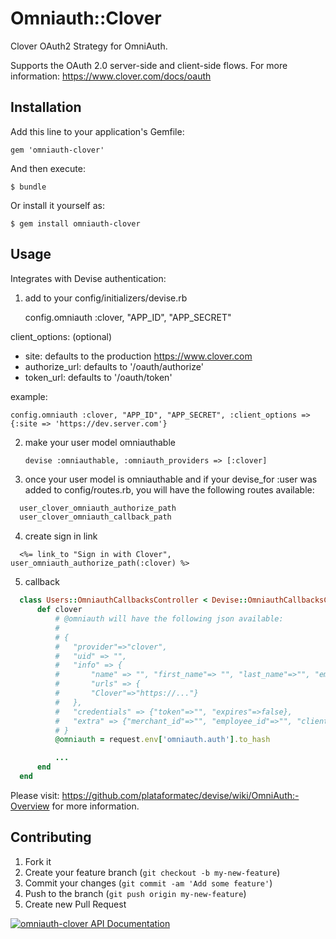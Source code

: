 # Omniauth::Clover

Clover OAuth2 Strategy for OmniAuth.

Supports the OAuth 2.0 server-side and client-side flows. For more information: https://www.clover.com/docs/oauth


## Installation

Add this line to your application's Gemfile:

    gem 'omniauth-clover'

And then execute:

    $ bundle

Or install it yourself as:

    $ gem install omniauth-clover

## Usage

Integrates with Devise authentication:

1) add to your config/initializers/devise.rb

    config.omniauth :clover, "APP_ID", "APP_SECRET"

client_options: (optional)
- site: defaults to the production https://www.clover.com
- authorize_url: defaults to '/oauth/authorize'
- token_url: defaults to '/oauth/token'

example:

    config.omniauth :clover, "APP_ID", "APP_SECRET", :client_options => {:site => 'https://dev.server.com'}

2) make your user model omniauthable

    `devise :omniauthable, :omniauth_providers => [:clover]`
    
3) once your user model is omniauthable and if your devise_for :user was added to config/routes.rb, you will have the following routes available:

  ```ruby
    user_clover_omniauth_authorize_path
    user_clover_omniauth_callback_path
  ```
    
4) create sign in link

  ```erb
    <%= link_to "Sign in with Clover", user_omniauth_authorize_path(:clover) %> 
  ```
5) callback

  ```ruby
    class Users::OmniauthCallbacksController < Devise::OmniauthCallbacksController
        def clover
            # @omniauth will have the following json available:
            # 
            # {
            #   "provider"=>"clover", 
            #   "uid" => "", 
            #   "info" => {
            #       "name" => "", "first_name"=> "", "last_name"=>"", "email"=>"", "role"=>"", 
            #       "urls" => {
            #       "Clover"=>"https://..."}
            #   }, 
            #   "credentials" => {"token"=>"", "expires"=>false}, 
            #   "extra" => {"merchant_id"=>"", "employee_id"=>"", "client_id"=>"", "code"=>""}
            # }
            @omniauth = request.env['omniauth.auth'].to_hash

            ...
        end
    end
  ```

Please visit: https://github.com/plataformatec/devise/wiki/OmniAuth:-Overview for more information.

## Contributing

1. Fork it
2. Create your feature branch (`git checkout -b my-new-feature`)
3. Commit your changes (`git commit -am 'Add some feature'`)
4. Push to the branch (`git push origin my-new-feature`)
5. Create new Pull Request

[![omniauth-clover API Documentation](https://www.omniref.com/ruby/gems/omniauth-clover.png)](https://www.omniref.com/ruby/gems/omniauth-clover)
